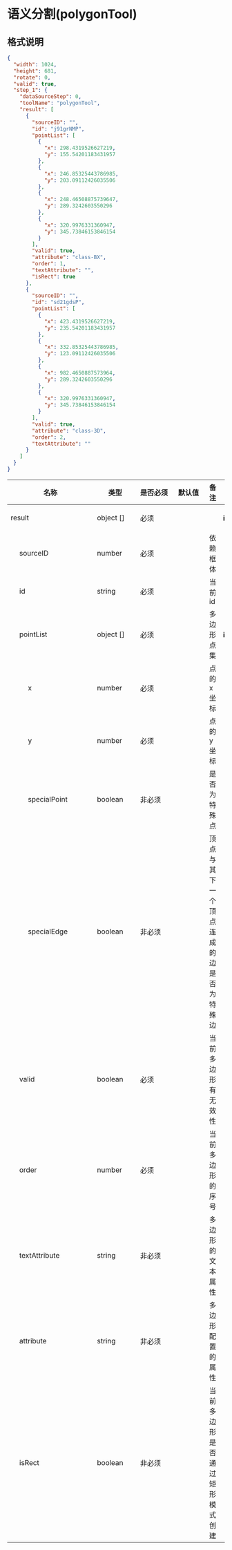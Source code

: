 # 语义分割(polygonTool)

## 格式说明

```json
{
  "width": 1024,
  "height": 681,
  "rotate": 0,
  "valid": true,
  "step_1": {
    "dataSourceStep": 0,
    "toolName": "polygonTool",
    "result": [
      {
        "sourceID": "",
        "id": "j91grNMP",
        "pointList": [
          {
            "x": 298.4319526627219,
            "y": 155.54201183431957
          },
          {
            "x": 246.85325443786985,
            "y": 203.09112426035506
          },
          {
            "x": 248.46508875739647,
            "y": 289.3242603550296
          },
          {
            "x": 320.9976331360947,
            "y": 345.73846153846154
          }
        ],
        "valid": true,
        "attribute": "class-BX",
        "order": 1,
        "textAttribute": "",
        "isRect": true
      },
      {
        "sourceID": "",
        "id": "sd21gdsP",
        "pointList": [
          {
            "x": 423.4319526627219,
            "y": 235.54201183431957
          },
          {
            "x": 332.85325443786985,
            "y": 123.09112426035506
          },
          {
            "x": 982.4650887573964,
            "y": 289.3242603550296
          },
          {
            "x": 320.9976331360947,
            "y": 345.73846153846154
          }
        ],
        "valid": true,
        "attribute": "class-3D",
        "order": 2,
        "textAttribute": ""
      }
    ]
  }
}
```

<table class=""><colgroup><col style="width: 200px; min-width: 200px;"><col style="width: 100px; min-width: 100px;"><col style="width: 80px; min-width: 80px;"><col style="width: 80px; min-width: 80px;"><col><col style="width: 180px; min-width: 180px;"></colgroup><thead class="ant-table-thead"><tr><th class=""><span>名称</span></th><th class=""><span>类型</span></th><th class=""><span>是否必须</span></th><th class=""><span>默认值</span></th><th class=""><span>备注</span></th><th class=""><span>其他信息</span></th></tr></thead><tbody class="ant-table-tbody"><tr class="ant-table-row  ant-table-row-level-0"><td class=""><span class="ant-table-row-indent indent-level-0" style="padding-left: 0px;"></span><span class="ant-table-row-expand-icon ant-table-row-expanded"></span>result</td><td class=""><span>object []</span></td><td class=""><div>必须</div></td><td class=""><div></div></td><td class=""><span class="table-desc"></span></td><td class=""><p><span style="font-weight: 700;">item 类型: </span><span>object</span></p></td></tr><tr class="ant-table-row  ant-table-row-level-1"><td class=""><span class="ant-table-row-indent indent-level-1" style="padding-left: 20px;"></span><span class="ant-table-row-expand-icon ant-table-row-spaced"></span>sourceID</td><td class=""><span>number</span></td><td class=""><div>必须</div></td><td class=""><div></div></td><td class=""><span class="table-desc">依赖框体</span></td><td class=""></td></tr><tr class="ant-table-row  ant-table-row-level-1"><td class=""><span class="ant-table-row-indent indent-level-1" style="padding-left: 20px;"></span><span class="ant-table-row-expand-icon ant-table-row-spaced"></span>id</td><td class=""><span>string</span></td><td class=""><div>必须</div></td><td class=""><div></div></td><td class=""><span class="table-desc">当前id</span></td><td class=""></td></tr><tr class="ant-table-row  ant-table-row-level-1"><td class=""><span class="ant-table-row-indent indent-level-1" style="padding-left: 20px;"></span><span class="ant-table-row-expand-icon ant-table-row-expanded"></span>pointList</td><td class=""><span>object []</span></td><td class=""><div>必须</div></td><td class=""><div></div></td><td class=""><span class="table-desc">多边形点集</span></td><td class=""><p><span style="font-weight: 700;">item 类型: </span><span>object</span></p></td></tr><tr class="ant-table-row  ant-table-row-level-2"><td class=""><span class="ant-table-row-indent indent-level-2" style="padding-left: 40px;"></span><span class="ant-table-row-expand-icon ant-table-row-spaced"></span>x</td><td class=""><span>number</span></td><td class=""><div>必须</div></td><td class=""><div></div></td><td class=""><span class="table-desc">点的 x 坐标</span></td><td class=""></td></tr><tr class="ant-table-row  ant-table-row-level-2"><td class=""><span class="ant-table-row-indent indent-level-2" style="padding-left: 40px;"></span><span class="ant-table-row-expand-icon ant-table-row-spaced"></span>y</td><td class=""><span>number</span></td><td class=""><div>必须</div></td><td class=""><div></div></td><td class=""><span class="table-desc">点的 y 坐标</span></td><td class=""></td></tr><tr class="ant-table-row  ant-table-row-level-2"><td class=""><span class="ant-table-row-indent indent-level-2" style="padding-left: 40px;"></span><span class="ant-table-row-expand-icon ant-table-row-spaced"></span>specialPoint</td><td class=""><span>boolean</span></td><td class=""><div>非必须</div></td><td class=""><div></div></td><td class=""><span class="table-desc">是否为特殊点</span></td><td class=""></td></tr><tr class="ant-table-row  ant-table-row-level-2"><td class=""><span class="ant-table-row-indent indent-level-2" style="padding-left: 40px;"></span><span class="ant-table-row-expand-icon ant-table-row-spaced"></span>specialEdge</td><td class=""><span>boolean</span></td><td class=""><div>非必须</div></td><td class=""><div></div></td><td class=""><span class="table-desc">顶点与其下一个顶点连成的边是否为特殊边</span></td><td class=""></td></tr><tr class="ant-table-row  ant-table-row-level-1"><td class=""><span class="ant-table-row-indent indent-level-1" style="padding-left: 20px;"></span><span class="ant-table-row-expand-icon ant-table-row-spaced"></span>valid</td><td class=""><span>boolean</span></td><td class=""><div>必须</div></td><td class=""><div></div></td><td class=""><span class="table-desc">当前多边形有无效性</span></td><td class=""></td></tr><tr class="ant-table-row  ant-table-row-level-1"><td class=""><span class="ant-table-row-indent indent-level-1" style="padding-left: 20px;"></span><span class="ant-table-row-expand-icon ant-table-row-spaced"></span>order</td><td class=""><span>number</span></td><td class=""><div>必须</div></td><td class=""><div></div></td><td class=""><span class="table-desc">当前多边形的序号</span></td><td class=""></td></tr><tr class="ant-table-row  ant-table-row-level-1"><td class=""><span class="ant-table-row-indent indent-level-1" style="padding-left: 20px;"></span><span class="ant-table-row-expand-icon ant-table-row-spaced"></span>textAttribute</td><td class=""><span>string</span></td><td class=""><div>非必须</div></td><td class=""><div></div></td><td class=""><span class="table-desc">多边形的文本属性</span></td><td class=""></td></tr><tr class="ant-table-row  ant-table-row-level-1"><td class=""><span class="ant-table-row-indent indent-level-1" style="padding-left: 20px;"></span><span class="ant-table-row-expand-icon ant-table-row-spaced"></span>attribute</td><td class=""><span>string</span></td><td class=""><div>非必须</div></td><td class=""><div></div></td><td class=""><span class="table-desc">多边形配置的属性</span></td><td class=""></td></tr><tr class="ant-table-row  ant-table-row-level-1"><td class=""><span class="ant-table-row-indent indent-level-1" style="padding-left: 20px;"></span><span class="ant-table-row-expand-icon ant-table-row-spaced"></span>isRect</td><td class=""><span>boolean</span></td><td class=""><div>非必须</div></td><td class=""><div></div></td><td class=""><span class="table-desc">当前多边形是否通过矩形模式创建</span></td><td class=""></td></tr></tbody></table>